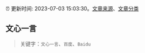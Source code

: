 :alarm_clock: 更新时间: 2023-07-03 15:03:30。[文章来源](/README.md)、[文章分类](/TAGS.md)

## 文心一言


> 关键字：`文心一言`、`百度`、`Baidu`



